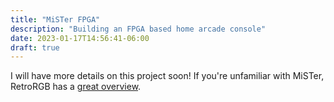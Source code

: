 ```yaml
---
title: "MiSTer FPGA"
description: "Building an FPGA based home arcade console"
date: 2023-01-17T14:56:41-06:00
draft: true
---
```


I will have more details on this project soon! If you're unfamiliar with MiSTer, RetroRGB has a [great overview](https://www.retrorgb.com/mister.html).